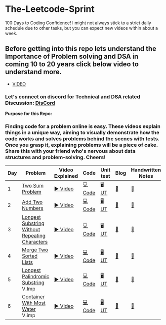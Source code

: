 # The-Leetcode-Sprint

100 Days to Coding Confidence! 
I might not always stick to a strict daily schedule due to other tasks, but you can expect new videos within about a week.


## Before getting into this repo lets understand the Importance of Problem solving and DSA in coming 10 to 20 years click below video to understand more.
- [VIDEO](https://youtu.be/ZnjhuIuKHBA)
### Let's connect on discord for Technical and DSA related Discussion: [DisCord](https://discord.gg/TsRKzEG9)


**Purpose for this Repo:**
### Finding code for a problem online is easy. These videos explain things in a unique way, aiming to visually demonstrate how the code works and solves problems behind the scenes with tests. Once you grasp it, explaining problems will be a piece of cake. Share this with your friend who's nervous about data structures and problem-solving. Cheers!

|  Day  | Problem         |  Video Explained |  Code               | Unit test           |    Blog      | Handwritten Notes       |  Time complexity    | Space complexity|
|-------|---------------- | ---------------  |   --------------    | ---------------     | ----------------          | --------------- | --------------- |  --------------- | 
1 | [Two Sum Problem](https://leetcode.com/problems/two-sum/description/) | [▶️ Video](https://youtu.be/U_BZKRwOI50) |[💻 Code](https://github.com/skjha1/The-Leetcode-Sprint/blob/main/Day%201/TWO_SUM/two_sum.java)  | [🖥️ UT](https://github.com/skjha1/The-Leetcode-Sprint/blob/main/Day%201/TWO_SUM/UnitTest_two_sum.java) | [ 📝](https://github.com/skjha1/The-Leetcode-Sprint/blob/main/Day%201/two_sum.md)     | [:blue_book:](#)   | _O(n)_       | _O(n)_          |
2 | [Add Two Numbers](https://leetcode.com/problems/add-two-numbers/description/) | [▶️ Video](https://youtu.be/ZCXGW_PB2sM) |[💻 Code](https://github.com/skjha1/The-Leetcode-Sprint/blob/main/Day%202/Add_two_number.java)  | [🖥️ UT](https://github.com/skjha1/The-Leetcode-Sprint/blob/main/Day%202/AddTwoNumberTest.java) | [ 📝 ](https://github.com/skjha1/The-Leetcode-Sprint/blob/main/Day%202/Add_Two_Numbers.md)     | [:blue_book:](#)   | _O(max(m, n))_       | _O(max(m, n))_          |
3 | [Longest Substring Without Repeating Characters](https://leetcode.com/problems/longest-substring-without-repeating-characters/description/) | [▶️ Video](https://youtu.be/sTUyMVlaOro) |[💻 Code](https://github.com/skjha1/The-Leetcode-Sprint/blob/main/Day%203/Longest%20Substring%20Without%20Repeating%20Characters.java)  | [🖥️ UT](https://github.com/skjha1/The-Leetcode-Sprint/blob/main/Day%203/LongestSubstringWithoutRepeatingTest.java) | [ 📝 ](https://github.com/skjha1/The-Leetcode-Sprint/blob/main/Day%202/Add_Two_Numbers.md)     | [:blue_book:](https://drive.google.com/file/d/1nwv4ZAAAbZrUVi8Po49grzYiJo39ibSw/view?usp=sharing)   | _O(n)_       | _O(mix(m, n))_          |
4 | [Merge Two Sorted Lists](https://leetcode.com/problems/merge-two-sorted-lists/description/) | [▶️ Video](https://youtu.be/ogGrz9VP4Tc) |[💻 Code](https://github.com/skjha1/The-Leetcode-Sprint/blob/main/Day%204/Merge%20Two%20Sorted%20Lists.java)  | [🖥️ UT](https://github.com/skjha1/The-Leetcode-Sprint/blob/main/Day%204/MergeTwoSortedListsTest.java) | [ 📝 ](https://github.com/skjha1/The-Leetcode-Sprint/blob/main/Day%204/Merge%20Two%20Sorted%20Lists.md)     | [:blue_book:](#)   | _O(m + n)_       | _O(1)_          |
5 | [Longest Palindromic Substring](https://leetcode.com/problems/longest-palindromic-substring/description/) V.Imp | [▶️ Video](https://youtu.be/fffteZhdUTs) |[💻 Code](https://github.com/skjha1/The-Leetcode-Sprint/blob/main/Day%205/LongestPalindrome.java)  | [🖥️ UT](https://github.com/skjha1/The-Leetcode-Sprint/blob/main/Day%205/LongestPalindromeTest.java) | [ 📝 ](https://github.com/skjha1/The-Leetcode-Sprint/blob/main/Day%205/Longest%20Palindromic%20Substring.md)     | [:blue_book:](#)   | _O(n^2)_       | _O(n^2)_          |
6 | [Container With Most Water](https://leetcode.com/problems/container-with-most-water/description/) V.imp | [▶️ Video](https://youtu.be/inca6BfYDGw) |[💻 Code](https://github.com/skjha1/The-Leetcode-Sprint/blob/main/Day%206/ContainerWithMostWater.java)  | [🖥️ UT](https://github.com/skjha1/The-Leetcode-Sprint/blob/main/Day%206/ContainerWithMostWaterTest.java) | [ 📝 ](https://github.com/skjha1/The-Leetcode-Sprint/blob/main/Day%206/Container_With_Most_Water.md)     | [:blue_book:](#)   | _O(n)_       | _O(1)_          |







